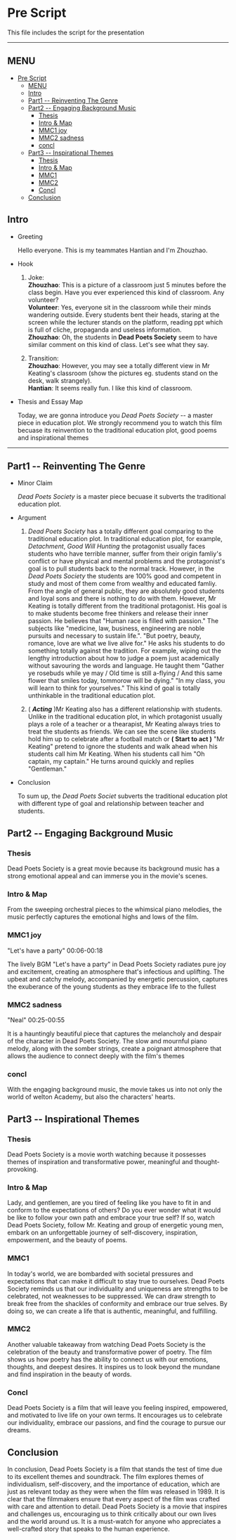 # Pre Script

This file includes the script for the presentation

---

## MENU

- [Pre Script](#pre-script)
  - [MENU](#menu)
  - [Intro](#intro)
  - [Part1 -- Reinventing The Genre](#part1----reinventing-the-genre)
  - [Part2 -- Engaging Background Music](#part2----engaging-background-music)
    - [Thesis](#thesis)
    - [Intro \& Map](#intro--map)
    - [MMC1 joy](#mmc1-joy)
    - [MMC2 sadness](#mmc2-sadness)
    - [concl](#concl)
  - [Part3 -- Inspirational Themes](#part3----inspirational-themes)
    - [Thesis](#thesis-1)
    - [Intro \& Map](#intro--map-1)
    - [MMC1](#mmc1)
    - [MMC2](#mmc2)
    - [Concl](#concl-1)
  - [Conclusion](#conclusion)

## Intro

- Greeting

  Hello everyone. This is my teammates Hantian and I'm Zhouzhao.

- Hook

  1. Joke:  
    **Zhouzhao**: This is a picture of a classroom just 5 minutes before the class begin. Have you ever experienced this kind of classroom. Any volunteer?  
    **Volunteer**: Yes, everyone sit in the classroom while their minds wandering outside. Every students bent their heads, staring at the screen while the lecturer stands on the platform, reading ppt which is full of cliche, propaganda and useless information.  
    **Zhouzhao**: Oh, the students in **Dead Poets Society** seem to have similar comment on this kind of class. Let's see what they say.

  2. Transition:  
    **Zhouzhao**: However, you may see a totally different view in Mr Keating's classroom (show the pictures eg. students stand on the desk, walk strangely).  
    **Hantian**: It seems really fun. I like this kind of classroom.

- Thesis and Essay Map

  Today, we are gonna introduce you *Dead Poets Society* -- a master piece in education plot. We strongly recommend you to watch this film becuase its reinvention to the traditional education plot, good poems and inspirational themes

---

## Part1 -- Reinventing The Genre

- Minor Claim

  *Dead Poets Society* is a master piece becuase it subverts the traditional education plot.

- Argument

  1. *Dead Poets Society* has a totally different goal comparing to the traditional education plot. In traditional education plot, for example, *Detachment*, *Good Will Hunting* the protagonist usually faces students who have terrible manner, suffer from their origin famliy's conflict or have physical and mental problems and the protagonist's goal is to pull students back to the normal track. However, in the *Dead Poets Society* the students are 100% good and competent in study and most of them come from wealthy and educated famliy. From the angle of general public, they are absolutely good students and loyal sons and there is nothing to do with them. However, Mr Keating is totally different from the traditional protagonist. His goal is to make students become free thinkers and release their inner passion. He believes that "Human race is filled with passion." The subjects like "medicine, law, business, engineering are noble pursuits and necessary to sustain life.". "But poetry, beauty, romance, love are what we live alive for." He asks his students to do something totally against the tradition. For example, wiping out the lengthy introduction about how to judge a poem just academically without savouring the words and language. He taught them "Gather ye rosebuds while ye may / Old time is still a-flying / And this same flower that smiles today, tommorow will be dying." "In my class, you will learn to think for yourselves." This kind of goal is totally unthinkable in the traditional education plot.

  2. ( ***Acting*** )Mr Keating also has a different relationship with students. Unlike in the traditional education plot, in which protagonist usually plays a role of a teacher or a thearapist, Mr Keating always tries to treat the students as friends. We can see the scene like students hold him up to celebrate after a football match or **( Start to act )** "Mr Keating" pretend to ignore the students and walk ahead when his students call him Mr Keating. When his students call him "Oh captain, my captain." He turns around quickly and replies "Gentleman."

- Conclusion

  To sum up, the *Dead Poets Societ* subverts the traditional education plot with different type of goal and relationship between teacher and students.
  
## Part2 -- Engaging Background Music

### Thesis

Dead Poets Society is a great movie because its background music has a strong emotional appeal and can immerse you in the movie's scenes.

### Intro & Map

From the sweeping orchestral pieces to the whimsical piano melodies, the music perfectly captures the emotional highs and lows of the film.

### MMC1 joy

"Let's have a party" 00:06-00:18

The lively BGM "Let's have a party" in Dead Poets Society radiates pure joy and excitement, creating an atmosphere that's infectious and uplifting. The upbeat and catchy melody, accompanied by energetic percussion, captures the exuberance of the young students as they embrace life to the fullest

### MMC2 sadness

"Neal" 00:25-00:55

It is a hauntingly beautiful piece that captures the melancholy and despair of the character in Dead Poets Society. The slow and mournful piano melody, along with the somber strings, create a poignant atmosphere that allows the audience to connect deeply with the film's themes

### concl

With the engaging background music, the movie takes us into not only the world of welton Academy, but also the characters' hearts.

## Part3 -- Inspirational Themes

### Thesis

Dead Poets Society is a movie worth watching because it possesses themes of inspiration and transformative power, meaningful and thought-provoking.

### Intro & Map

Lady, and gentlemen, are you tired of feeling like you have to fit in and conform to the expectations of others? Do you ever wonder what it would be like to follow your own path and embrace your true self? If so, watch Dead Poets Society, follow Mr. Keating and group of energetic young men, embark on an unforgettable journey of self-discovery, inspiration, empowerment, and the beauty of poems.

### MMC1

In today's world, we are bombarded with societal pressures and expectations that can make it difficult to stay true to ourselves. Dead Poets Society reminds us that our individuality and uniqueness are strengths to be celebrated, not weaknesses to be suppressed. We can draw strength to break free from the shackles of conformity and embrace our true selves. By doing so, we can create a life that is authentic, meaningful, and fulfilling.

### MMC2

Another valuable takeaway from watching Dead Poets Society is the celebration of the beauty and transformative power of poetry. The film shows us how poetry has the ability to connect us with our emotions, thoughts, and deepest desires. It inspires us to look beyond the mundane and find inspiration in the beauty of words.

### Concl

Dead Poets Society is a film that will leave you feeling inspired, empowered, and motivated to live life on your own terms. It encourages us to celebrate our individuality, embrace our passions, and find the courage to pursue our dreams.

## Conclusion

In conclusion, Dead Poets Society is a film that stands the test of time due to its excellent themes and soundtrack. The film explores themes of individualism, self-discovery, and the importance of education, which are just as relevant today as they were when the film was released in 1989. It is clear that the filmmakers ensure that every aspect of the film was crafted with care and attention to detail. Dead Poets Society is a movie that inspires and challenges us, encouraging us to think critically about our own lives and the world around us. It is a must-watch for anyone who appreciates a well-crafted story that speaks to the human experience.

